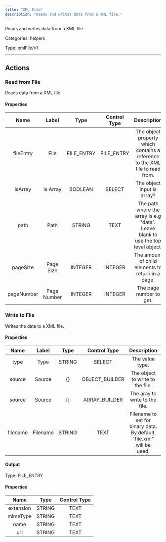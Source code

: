```yaml
---
title: "XML File"
description: "Reads and writes data from a XML file."
---
```


Reads and writes data from a XML file.


Categories: helpers


Type: xmlFile/v1

<hr />




## Actions


### Read from File
Reads data from a XML file.

#### Properties

|      Name       |      Label     |     Type     |     Control Type     |     Description     |     Required        |
|:--------------:|:--------------:|:------------:|:--------------------:|:-------------------:|:-------------------:|
| fileEntry | File | FILE_ENTRY | FILE_ENTRY  |  The object property which contains a reference to the XML file to read from.  |  true  |
| isArray | Is Array | BOOLEAN | SELECT  |  The object input is array?  |  null  |
| path | Path | STRING | TEXT  |  The path where the array is e.g 'data'. Leave blank to use the top level object.  |  null  |
| pageSize | Page Size | INTEGER | INTEGER  |  The amount of child elements to return in a page.  |  null  |
| pageNumber | Page Number | INTEGER | INTEGER  |  The page number to get.  |  null  |




### Write to File
Writes the data to a XML file.

#### Properties

|      Name       |      Label     |     Type     |     Control Type     |     Description     |     Required        |
|:--------------:|:--------------:|:------------:|:--------------------:|:-------------------:|:-------------------:|
| type | Type | STRING | SELECT  |  The value type.  |  null  |
| source | Source | {} | OBJECT_BUILDER  |  The object to write to the file.  |  true  |
| source | Source | [] | ARRAY_BUILDER  |  The aray to write to the file.  |  true  |
| filename | Filename | STRING | TEXT  |  Filename to set for binary data. By default, "file.xml" will be used.  |  true  |


#### Output



Type: FILE_ENTRY


#### Properties

|     Name     |     Type     |     Control Type     |
|:------------:|:------------:|:--------------------:|
| extension | STRING | TEXT  |
| mimeType | STRING | TEXT  |
| name | STRING | TEXT  |
| url | STRING | TEXT  |









